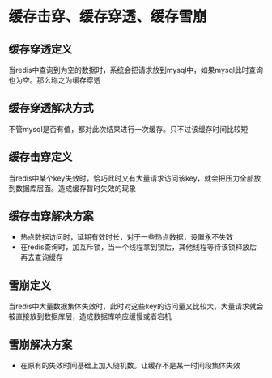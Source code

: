 # 缓存击穿、缓存穿透、缓存雪崩
## 缓存穿透定义
当redis中查询到为空的数据时，系统会把请求放到mysql中，如果mysql此时查询也为空。那么称之为缓存穿透
## 缓存穿透解决方式
不管mysql是否有值，都对此次结果进行一次缓存。只不过该缓存时间比较短
## 缓存击穿定义
当redis中某个key失效时，恰巧此时又有大量请求访问该key，就会把压力全部放到数据库层面。造成缓存暂时失效的现象
## 缓存击穿解决方案
- 热点数据访问时，延期有效时长，对于一些热点数据，设置永不失效
- 在redis查询时，加互斥锁，当一个线程拿到锁后，其他线程等待该锁释放后再去查询缓存
## 雪崩定义
当redis中大量数据集体失效时，此时对这些key的访问量又比较大，大量请求就会被直接放到数据库层，造成数据库响应缓慢或者宕机
## 雪崩解决方案
- 在原有的失效时间基础上加入随机数。让缓存不是某一时间段集体失效